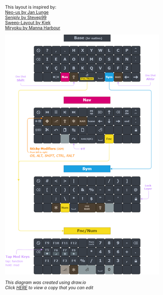 This layout is inspired by:  
[Neo-us by Jan Lunge](https://configure.zsa.io/ergodox-ez/layouts/rbvpb/latest/0)  
[Seniply by Stevep99](https://stevep99.github.io/seniply/)  
[Sweep-Layout by Kiek](https://github.com/duckyb/zmk-sweep)  
[Miryoku by Manna Harbour](https://github.com/manna-harbour/miryoku/tree/master/docs/reference)  

<div align="center">
  
  ![br-nativo 40%](CSTC40.png)

</div>

*This diagram was created using draw.io*  
*Click [HERE](https://viewer.diagrams.net/?tags=%7B%7D&highlight=0000ff&edit=_blank&layers=1&nav=1&title=CSTC40.drawio#R7V1bk6O4kv4t%2B%2BDYmY0oB3fDo689c6b6crpmZ7rPywRlUzZTtnFjqrtqHva3L%2BJmQCkQNiCVSzURPQZjAfq%2BTKVSmamBOt09v%2FPtw%2Ba9t3K2A0VaPQ%2FU2UBRTEsP%2F0UnXuIThinFJ9a%2Bu4pPyacTd%2B4%2FTnIyvezJXTnHwoWB520D91A8ufT2e2cZFM7Zvu%2F9KF724G2Ldz3Yawc7cbe0t%2FjZP91VsEleSxmdzv%2FiuOtNemfZsOJv7u3l49r3nvbJ%2FQaKKs1kWU5%2BuLPTtpIXPW7slfcjd0qdD9Sp73lB%2FGn3PHW2qGvTbot%2FtyB8mz237%2BwDmh%2B4P2bOv%2Fx31tf9P1%2B%2BfHp8%2BvzPO%2FVGlpK3%2BW5vn5Ie%2BWB%2FT544eEl7KXpPB7UkDdTJj40bOHcHe4m%2B%2FRHSIjy3CXbb8EgOPz54%2B2Bh79wtosQfjr%2By93ZyOsE%2F7KTkOLlF9DN3u516W8%2BPbqmuTEkaqeH5Y%2BB7j07um7EuSZqUtJA7%2FxD9hefxrkl667vjB85z7lTSVe8cb%2BcE%2Fkt4SfKtKqvDUULthNlqiuSPE08yGm9yHFGTc3ZCzXXW%2Bgme8EOCUBO00rvl0Booxja87%2BQ%2B%2FLBGH%2B5edum58CbZ6X4gLUIo39uyo0AQSpIxHy9KJOgfUkPtEdJvHz%2BOpN%2BO3uz%2B6beNM5l%2F8%2F7z7kbV6xGd2EdngMgXn0ddVIDS%2BPbkpV%2FcHCM4xuEFsnJ4jnou%2FT5t76d7%2F2ZvB%2B537%2BccU%2BJmU7KwIlAR%2FvFiYk0BYqmmOtdGELHkubxQ0PMcw0dx9%2BvPCYahpmuLRdpQKbJIY00iRVcxdJxVOMwlh54fbLy1t7e389PZyQk%2FBNDpmlvPOyQn%2F3aC4CXBx34KvCKmzrMbfEHwD%2FXk6Gvum9lzwozo4CU92Icv%2FCV%2F8PXUAjo8%2FSw6Sn9HwR8N548hjy3UszhPFsZsKs9xZjnqMhx3qqhy9J78pVM5piYmQGD7ayeowE02kysRWJXk850tEtiizQLxKPnpJ8%2BNlERCWl0zh4qmmdZIU0amKpsF%2FpqaOpQ1RVZ1Q1FHqmQWm49fOGnxxNSx79svucsO6IJjxTPIVllwDLlkspR%2BElonLfzESo5PEhY%2F%2Bkneso4%2BXwRlPdUkuCJfud%2FLivU0Wgfu8hF1Y2hYuw%2Bu4x9zmr6ofhtqf4mk%2FT%2Feva%2FT%2B%2Fd%2B%2BYwL3vNkA98sYxlCt3b3buDaW%2FDuTV%2FDIrzFwvdCM0faOg9BNGNAMhJr2nHjdwsvdOnet9zHWvJ0UvOO%2BHg3UEKqSePb3%2BMPd7%2F8ukg%2BTn%2F%2FfBt%2F%2Bhx9zfAxm%2FVaeK5A9tKYFA6xQXEIKerlvbd3Sio5OWVv3fU%2BPIzwVidouHbDOdw4Ob1zV6toTIOskKKdkk3D0MF6ax%2BP6RePTrDc0A83Kj7cLBbh2NGSnSHrZtla1WkNDaMrQyMbsAAtl0j0MuuOE5VUfanLkgRI8X4ZPseHpx1RZtnPQzNLAbMhJpKlS8CkRYr%2BOjM3LZm1vQkMdeoCw6oGHft4iP05D%2B4zQhTEhQRfHq6GU4ai2UueQLQAnoKbPJaMYacB0GmdTRUA%2BZ0K6HDodO6gUzHohgI4HDiLO%2BA0DLhfBHD4SKdyBxzum%2FsigMOBG3EHnIEB96sAjsY8kVXGyOHzi7lAjsY6YY6ciSE3FsjRmCfMkcOXgD8K5GjsE%2BbIAevB%2Fyugo7FQ2EOHO1G%2BCuiobJQRa%2BgAJ8pUHaS%2BUYFfjaXCHD%2Fck%2FIvAR2VqcIcOtyXgi8SCOggW4U5dLg35TcBHZWtwhw6fG4nbBUcOo2%2F5R4Zn9v9CS3pCyzLWPK3%2FqPgk71bgRyOHH8LQAo%2B1xNrrjhyOn8rQAo%2B1fskkMOR428JSMEnee8FcjQ2C3PXmIJP8mYCOhoThT10%2BCTvTkBHY6Owhw5fNP8soKMxUthDh6%2BafxDQ0Vgp7KHDXSv%2FFtBRmSmsvWIK7lv5Q0BHZaawhk7FXSnvBHRUZgpz6HBfikg9oDNTmEOHO1P%2BI6CjMlOYQ4d7Uwb65esGvhfYgeuhFD6piKVSl4VHrhnRGpYbz3f%2FCdtGqZGzXE2B2ygJcYbiQLJzv0c58zdGZ2OmIvdHgfXsw%2FG3j%2FrzX8aTutuPf32cbW5uRvj8EMO%2Fh6IDeXnXcPCzjH8Cd%2FosBJDITNfJ%2FUDK%2B0gqsSAuRXBxDj9ghitW44T8M36SvlBbOfxVeAG5rYcCzdMs1q27d25S2UOJ1OEz6oM2st5lg5D2PpgrA3MxMOfnJLkfyueiXG2aF9OyN5PKT0oqM0CTFiw%2FoP%2FypxrUNSAks%2Fvr%2B58UzYjT56OaWOiDKv1Mekp7h0ap%2Ff3xUOwtqFurXgbPce77Zeqzqa8QEpDpQMUNjPxFgWhmyJDtlsgm6McGjQ2PiRcE3i4yR7o2TIHQJMgqMTuySkCdDZXPEjOK%2BiDqPs1JEDigkAQa2%2BYDs9VwJJVyHtGaPCYTgXhu0CWoMtM1dxBT3JcdYTodjF9riFlxwscC0z5XKEBQcS%2F3K8Wyb%2BB69NkQ6tAJ5M5CjvnYCOSGCeRoXNzskbvYh2CRp9qkeq4DfZ6fDV1QGfb%2F2pgcVVKv7%2BlRYo51PnIbTGP%2FCVqEYuhm77G1LFVdNPHYypOxPFdwImTVprMas%2FKgUY1ZIg3ynl54eSSJWMxXfK2u4N21U1jBhzWjzLSWnMJAYdc6D%2B%2BouVMY%2BImh9VDYVcWDUaMK652tfGWFJWlU5Fn11nPns%2FrqRSlH7ab3OXpb1EEdxROwH7GvxYNUqGXa81DHfq5Drkt6ud1FXIwxpIZ2F7GlqTKYaJ0bX0bPxtfJN11dq78jUrKO7ZTxFXNobxUuho4ZcbcVY5FUs6UbOlrAEig8wH6YIPg2F4NxqwXKaONe2p4gGV0LqCJj9axVwxoaunX6GzHGGJgvhRhb5mAivWo9nGCsdY4xXrOcN4yBJOpUjlsNI71eObb4xxhwnyYYzwTGFBiHj8E9xgpg8L%2FGaVvHERv8A0kYdKcDUyBKZUZpmjVU5RyiGltEgeQaASTNOIqA5Ek0gVQbASSNjuUOSGCwRAaRMZgYrRpETfwPryz4EZjbRIpXYQwtvjxxWOOxsU%2BHViWXkeHb%2BQRW499JoRICJ1sPsrtWJ4XO%2F%2BRGxZ2NRaG%2BYPvH1Q%2BhCWhYwv%2FMScVnTpuw6VcKb91GzmlcNWnw70b7axJfmGt4fJmzX10p5K0DDAg1dwDj9lyr6Ops9LV6OpNlTzMw5nibmGlQ8EmjsIU0oqActKBopFCDhqmo5IYoU1G7imZQNIZU7rZgDv%2B8pagFcImWstiPQW0Ayb%2BLT4PipoSLr37KyB2QQHyKAJLGAOQMSF043SmAhJbBTM6ABJzuAkgatzpvQAI5XSJVvVmOJffONB2Yd8dhCJOO%2FOt9r5X1mMTOvZdFB%2BbdCOTRYDxK0W51ZZSV36VzPzkENm8WVceT1esYiCEgeRuIxWT1zMkqb0CKyeqZk1XOgDTEHIcCSIP%2FyarRZd0KkT%2F5GvInuTfajYsXy%2FTWCrRaBCJ%2BHm%2BDn%2BjKb55fpeV4WNbcIuTP%2FpLX%2BDnXftwWXnTz%2FNarStLCSF7UcDMFQM6uvY5FKShcuX4w6rWmpwkNRiUUc4ihd3eX9vbWvne2n7yjm8B3n2jPib111%2BjEMuw1x0eKAV05yWrVQknNaaPj5LcBmk8nyPyZ9AvoScmwPm7slfcjodHKPm4ifKX4mwN6jd3zOqTfZuh6x9HQXXr743DlLZ92EbhV1R0enWC5SQkKlOrIkVYH2GioY4yNe2%2FvtEQwSx2aRX4ZylCu5pcsDdNCHHmKydpQ74pkFIE2V06y42tmmayWawRohjy0zBzNdJxmMsgxY3Q5ycAKEEYHxTMryj%2BcP12K%2F%2FARypxZY2sOUdCI%2FsoULJCGzK2MqeViQ0n1sBYIAuVXcTbpkiWCG7p17%2FN1zKOBwCiGy0hwyReaVV9nvxr7fiQzSyQU7rIIZRVSpcWjXE8vFmZcp6UGkey6rEzejTSUlEGhVJ48MgfVxfKio0%2BO74Ydh8a7%2BOSzG6QtSmZyIim%2BJxnJ8alBdPCSOyg3R%2BRMbUE%2BOQ2joKjIlwBUW5Evxykd4FR67tLdXAys%2BI0%2BKtE1fn2scB%2Fe1kjHJ%2FVmsa2WigDKGvGxiU%2BH%2F0Qzm%2F8kKf3V6c4wMrCbOC7W%2FJTSzEQ7V%2FTya9JGlVATNA%2BmQ6ZTy4prdhIKEFJJLqGraeXxQkFTgT229FIrLQkHdKuicHRFW2g0auiFIiWSfQxNeUW623hB4x1a0nvHTD41LdfsO0P2%2BNxTvYpKeJW7jfuQf4t7wKFUfLOS6IcGTFAyx8rTwfJcb%2BeuVpFSgOy6k6KQyhY2eYpWbzVo8HSspEUy4W7BZKMrrh5eBUz%2BNasruxvYL1tU6c4TReltvtB3lW5wBpE6HNlVjQf0dDgRHM8Gk1arC15JYgVQnwoFHfUII7hDJlhKmGZB5iFBA0l9tv1ZcsHRWXtooH1ykU208%2F52y1fE26mVz9qHwxb9bhlB0Oiney%2B0O%2Bt%2BCSad6VW5YsbAkgakdaX2OK5ca6gdlBcmMSv9BEsAFGonJCAnAbKQgFYT6tDwzZUEkE1LIQGRBKhCAtpNKeVtDICCO4UE5CRAERLQbngzbxIArfq%2BKQkweZAA80olANjqos%2FtEUDKQ2XVBeV7n%2FpeK%2BV1LjfphDL1CwscD%2FaySHmI0YiGBMairwiMrFomKVNzVEXNOcp6pFzmuISaTUJQihTUDXWhVFOsvIJhTYyxXENaqx1qQgnsoT2iVQei9cxU8jLgG9HOxEUZlOM9G1hGH9q5yapKRyLQBuHhTJEC4VnznZzNJPieZLkLvl8QSBry3VQ44jsUy%2F6m%2BC5X6feohkcPfK%2BL3STzXZuo86j8C8Z3xZSnEmCvT5WQ72aNiaO2IwHQcitvEoAvvaJUvDbhlfmBN8sL7TAnjBnAoH%2Bh64KT1xEgr%2BCeIVOShqrKDY6iuh0NjjLu7uANR2hGKXDE1iq4x5Eirl3gCLgfecPxWnax73vlhDMcR28%2BfISUbtCrp64unr73mVxlTs1FBiI73x0sAOToEbGo0uKiSkc8lduayeAZUwxXVWCmvvkoj1fuZObb6aZYoARw5JMxIVtFFWYnzahrmKHZyThMzQSH2ljut23L6bVAiY9LXEAJjkUxlO1nB14JlLiC5QFKC4ikG00FfsCqFJ%2F4CQ83DXi4R40L8AC3ti6UJ5VJM1I4wA93Z%2F8k0KOxYrhADw9j%2BVmgR2O4cIEesAQxErqTynDhAj8wdzueQ8T%2FCixp7BgusBQ7pZxpxBgcgAf4ZYTwUZoxPOAHOGN0MYOnM2Q4wE%2BWcBfM%2Fwj4qOwYLuDDPTD%2FJeCjMl24gA%2FwwQj0sEIgfK4pyZIIKKRBj89lJFmCEokWAkCgDg%2BnAEJOmJkAkCY0mw8AAS%2BMLgCkisnmA0DI9aILAGksGB5cZ7KEu19uBHw0Jgwf8AHeF1UoUCoThgsAZaiUlHB%2FUpkwfAAIRMCggGEBYL0JwweAkAdGEwBSmTA8uNDg%2BjdZlL7AkcKW4QJH3B3zl4CPypLhAj7cGfPfAj4qO4YL%2BETNkTONGC7QA%2FwwSWpmq0Og2iRX%2BDIYi5mWStfIAlVIuPCwQQXmk11zX6txEyN76zygR7lhgSwfEw8ojelVAto3ejxo3Ioa4IcChq3uqkfcZFJsjteQV0B1FC70PbT3bno3oRiqdzfkQq0rUFRBI8WQ6QWS%2BCNUwKZKeoRUpf%2Fj3XtivQ5InTR6erW1x5dJdU7jYpctvUD5psSSPC1oWt8L7MD10I64qSGdCuX5hnVWp4FU8aHSsIbENKsI0YKYAtU2URWqtDRiTkzNjsT02433fvKiPnzePb5o880HaffwfANo2RZSH8n40hZZknB8W1O6G893%2FwnbtrfJjUqWeDzJKtDDaIkEhNKAmpT99be%2FBcgHQGkLPnTGB8AFrZloS9sTH5Te%2BADXWAYjWwrj1zLr0tNQoepLPYqoL48ei%2F2yqxJZFYOK2mBQKZJpYcym8hyiz0SydAmgZQwbRj%2FUbnqfo7dFnd6OFxwv4hwyyNBzBYNGbFUKwXFjDCajNs15pQnIbczQsnrcsPHQ9dbXIcpqf8oBRPbcWmg5K1Otm%2BFjNf2%2F5vTHPWCUVtYcC%2Fs7KFFq666RyliG6DghdBOEiru0t%2BPki527WqGfTyBunogRjRsbe%2BX9SA7WW%2Ft4TL94dILlJqeYSBxN9JVW4uLe2zuAwTu1rMWiJYaZ2tAoEEzXJYxdSsg5nF9yV%2FwCg4JKiDqrtZOKtucHG2%2Ft7e3t%2FHS2JLyna269aCxHJ%2F92guAl6Xz7KfCKFMGQKcJgWaoawRD2vv%2FyBaE81NPDr0kb0cHsOaFAfPRSTQhMo2R4l9SUfG%2FLDrJRnGc3%2BJLeIvz89fQs4dHp7uggvTmRO0fvyU9qblZKf2D7ayeo1%2F8IqEom%2Bs42HL%2B%2FO4WngDiV%2FPST50b2RzoSKpgtlVE4bSV%2Bp%2BSHJ3JibRmmOrRKbRlgGb605bgXsJbHvm%2B%2F5C47oAuO5JdQcYNQT6o8nwQpbvQkVlkfXiBpUCVpUdZyIMpadmW%2FhKPG0LJYlLWEBQCsg%2FGWBEBsptShAABFCwjev35Zf27h%2BQYWPEaXtyRV5N6pLWx%2Fzd106YqIQeScVLMeQr3mQgQOleVs5Rbkl0h6bH9%2FPBQFibDC83aI00y%2Behq1GrkX%2BV1IBsYozEjrb1FZefx284f7Tp%2B%2BUx5X89uVsfv87Uap9weIgABgq15ZMnFnTq%2FIiQIRFMjJ%2BBoxe%2BSgMA6BHBbNziFyYncwGuR4lDmRg0CBHBD4xh45MAlPQFcfDGUZrJGDNkYRyNUjJ0sSa%2BjwheiF3Cp42lWAB84MNMbgAQkEi3Yl70rA03kED6%2F6sGh3M7ArAQ8P0%2BIAPNydsmi34MN1gAesXnIAHmRoiopjlBYLc%2FRwr8qHp10W9OYPKNYPLILr%2B9ZbPrbJA%2BsqaKDhtg%2FzKYeCe2haDYm9EgnWcMuHPXS4i8YU0NGEp7OHDg96sAR0NC5t9tCJKp1U0HHoXlNwH43YXoPKTGHvX1NxF40oDEhlp3CAHe6hEbNEKkOFA%2BxwB40hsKNbfGeOHeSfaTfs7ErQ43FFSYWiXsSWKJT2Cmvvmor7VdpdDrwS7HhcUVJxx4oisKOzV5hjh3tW2l0MvA7sQHuFOXZQ%2BIvYv5TSXmGOHlCKQdS9vTD2mrnPTMP9LqLm7aWosp9caMBWKa8Tzd6hY61ntWsJ7y1Up%2Bk9Sps5jPj0fvg6cewcO4U77UkuVXIYQGEz5LqyWA2Eulx22qR4ckNo%2BF4gu6w6e5cuAqj2ec%2Bu%2Ftqw5WaSU1ENsu8abol5qVVKUrneW5eBaaY0lPF6fV2VhIUFDNqMtsvyjG%2B9BiiJBqcioCpjlXtumZBrKTMgiuOAarO76lAkRdhv%2Fixu7C%2FkdhcSrqRyBL4VG3PfiY6b%2BIt0i0sBXnVNcvbg4Tb%2BIi0GKsCrrtnCHjzcfly0G2B7HWlFCr7zDnvsxF5c50kdHwYLodT6HFUw7XD%2Bdj6q8R%2BOqrWwRuFjAzga0d%2BgVGy7UGCb7Olc2ccNaYWpy0zPkVUoo2WypQk%2Bm7t8aK3YfKF9dpgza2x1zI4WqADGaCA1YbCgArhLlwktRZ2zuwdFRUVSheVc4mOPW4IoZ0%2Bmed8SBJiN9VxrFq5pBCxmvy0nkigx3qETCdhKKd5ai62CBVkvxtoOxlpY6UksKszD%2Bg8YakUwz4Vb1TKfMBtKvXwXRCLaAcTx598dtBFI0pF5AcokQypiXuzaZEegrX3vbD95RzfRB9guRrelC%2B6TRUxsm6MAaeOJ9xSg5fKpt9%2FHBEMPgW2RFD7vAb3b7nkdUnMz9B4e3KUzPDrLJ98NXoZbb%2Fn41yFUU2EbMT2LfMp4Fj3%2BxF4%2BriNmlV4uR2qrgqxtMEvVhqlzOLPUdXzVTZaGCrQBktYVuyhKeKKuO9D3AbJcInDt%2B7QFqanU9bzxONw1bz0Sq5ow9dRnBhxFQWGhMXvWmJeSKf1WH6q5sAVJKnk%2FONCoFKV1GWhUTUO7OeIdx0xIoYgPoV0NAgU40q4UVWyFduVCu9KT6fVoV2j5MPZprdzvoIsPi86VjSw%2Bt35T2Ka7%2BmgEF9zvNgqLfe%2Btwn9%2Fc16O9XvuYM8QnovesXj2nNfGNrkhOg6bvj6poQApb3TFw9N%2BGUlm7ftf9K5qB%2B96n4ntTbJmgdpz96GmQUGdQJMbb7uKr9oh4Cvf2G3pnuw2iXLrQCyNEvhWyaDGB7YpTvXzNnIMcbGhchrtk3dOt7h7sgYs9Kn4eousoN14MXWcLtu3v9BL4Xx29qux70edvEQd7C6LoFN0roZ3brYnck1URgZCtnfyjTSUlEFu92QUVmEOqndQjo4%2BOb4b9huyCGJaEHZJJuJdu0NxDkodMOrScxduZIx7skMylexF2o2MFXk0RGuSJJNBkqyhNup6V2PojSSr8sFlDfzNMAlkaWszZFhsyOHulBlG9SbMxUP2wqxX%2BVjuD%2FUIrdC%2BABgesFyuTMesCQ%2BAx05%2Fff%2BTqcUrr9Yo%2Fr8saT9TDoJSPiC%2FPEA2GTBRAhaNzYN1cTeJUY3CFToKnIPSoPA0qhZGUyAiOZR9xuELI2hizZ1SGNXQ%2Bu0qhTTAQiiF16kUYCOCtVIg%2Bzs4UgpGDa3fsFKII6OFUnitSgGsuMtYKZjQrJs7paALpUCaPswGliGUwutVCvjyKvuqJWCgfdkVt1o7KRKeH2y8tbe3t%2FPT2VJfn6659aIeRCf%2FdoLgJYHdfgq8AebNo3HbZe44eShFRTly7jhdMgbV7jgC08jeP5KrDvTrOc9u8CV%2BEkNNjr%2FGjxrxHB2fHgwdvOQOyq0RCRe72KogTRCMnWQVF6ahSrX%2BxQsdhyMwUus8x6FhGkPNLLalFbOY6HyFbTnl0t5unD6QGwyJVRxO64oXtBLvuyXd2i%2BOn1Pn94CKr4zuxxdesAVvHpZUyhkCuUXyjlZZjJFStvZGMqDXVWiRJY1XbKDZw0PfQxCfeIzCC957Kwdd8f8%3D) to view a copy that you can edit*